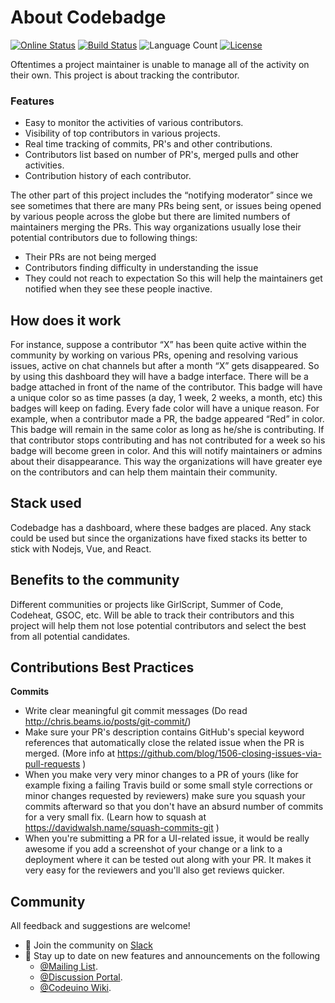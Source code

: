 # About Codebadge

[![Online Status](https://img.shields.io/website/http/prabhani.me/Codebadge.svg?down_message=offline&up_message=online)](http://prabhani.me/Codebadge)
[![Build Status](https://travis-ci.com/PrabhaniN/Codebadge.svg?branch=master)](https://travis-ci.com/PrabhaniN/Codebadge)
![Language Count](https://img.shields.io/github/languages/count/PrabhaniN/codebadge.svg)
[![License](https://img.shields.io/github/license/PrabhaniN/codebadge.svg)](https://github.com/PrabhaniN/Codebadge/blob/master/LICENSE)

Oftentimes a project maintainer is unable to manage all of the activity on their own. This project is about tracking the contributor.

### Features

- Easy to monitor the activities of various contributors.
- Visibility of top contributors in various projects.
- Real time tracking of commits, PR's and other contributions.
- Contributors list based on number of PR's, merged pulls and other activities.
- Contribution history of each contributor.

The other part of this project includes the “notifying moderator” since we see sometimes that there are many PRs being sent, or issues being opened by various people across the globe but there are limited numbers of maintainers merging the PRs. This way organizations usually lose their potential contributors due to following things:

- Their PRs are not being merged
- Contributors finding difficulty in understanding the issue
- They could not reach to expectation
  So this will help the maintainers get notified when they see these people inactive.

## How does it work

For instance, suppose a contributor “X” has been quite active within the community by working on various PRs, opening and resolving various issues, active on chat channels but after a month “X” gets disappeared. So by using this dashboard they will have a badge interface. There will be a badge attached in front of the name of the contributor. This badge will have a unique color so as time passes (a day, 1 week, 2 weeks, a month, etc) this badges will keep on fading. Every fade color will have a unique reason. For example, when a contributor made a PR, the badge appeared “Red” in color. This badge will remain in the same color as long as he/she is contributing. If that contributor stops contributing and has not contributed for a week so his badge will become green in color. And this will notify maintainers or admins about their disappearance. This way the organizations will have greater eye on the contributors and can help them maintain their community.

## Stack used

Codebadge has a dashboard, where these badges are placed. Any stack could be used but since the organizations have fixed stacks its better to stick with Nodejs, Vue, and React.

## Benefits to the community

Different communities or projects like GirlScript, Summer of Code, Codeheat, GSOC, etc. Will be able to track their contributors and this project will help them not lose potential contributors and select the best from all potential candidates.

## Contributions Best Practices

**Commits**

- Write clear meaningful git commit messages (Do read http://chris.beams.io/posts/git-commit/)
- Make sure your PR's description contains GitHub's special keyword references that automatically close the related issue when the PR is merged. (More info at https://github.com/blog/1506-closing-issues-via-pull-requests )
- When you make very very minor changes to a PR of yours (like for example fixing a failing Travis build or some small style corrections or minor changes requested by reviewers) make sure you squash your commits afterward so that you don't have an absurd number of commits for a very small fix. (Learn how to squash at https://davidwalsh.name/squash-commits-git )
- When you're submitting a PR for a UI-related issue, it would be really awesome if you add a screenshot of your change or a link to a deployment where it can be tested out along with your PR. It makes it very easy for the reviewers and you'll also get reviews quicker.

## Community

All feedback and suggestions are welcome!

- 💬 Join the community on [Slack](https://join.slack.com/t/codeuino/shared_invite/enQtMzcxOTQwNzE4NzcxLWEyNzUxYjI0ZThiNWUyYWI5MzJlMTNmODMxN2NjMTcxODJkZmFhNTVkYmUyOTQ1YzgzNTlmMTVkYzVhMzdmNTQ)
- 📣 Stay up to date on new features and announcements on the following
  - [@Mailing List](codeuino-devel@googlegroups.com).
  - [@Discussion Portal](https://groups.google.com/d/forum/codeuino-devel).
  - [@Codeuino Wiki](wiki.codeuino.org).
